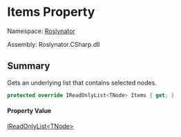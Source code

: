 # Items Property

Namespace: [Roslynator](../../README.md)

Assembly: Roslynator\.CSharp\.dll

## Summary

Gets an underlying list that contains selected nodes\.

```csharp
protected override IReadOnlyList<TNode> Items { get; }
```

#### Property Value

[IReadOnlyList\<TNode>](https://docs.microsoft.com/en-us/dotnet/api/system.collections.generic.ireadonlylist-1)


